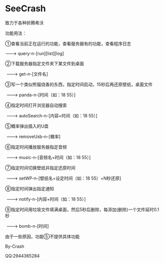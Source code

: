 # SeeCrash

致力于各种折腾希沃

功能用法：

①查看当前正在运行的功能，查看服务器有的功能，查看程序日志

---> query-n-[run][list][log]
 
②下载服务器指定文件夹下某文件到桌面

 ---> get-n-[文件名]
 
③写一个类似熊猫烧香的东西，指定时间启动，15秒后再还原壁纸，桌面文件

 ---> panda-n-[时间（如：18 55）]
 
④指定时间打开浏览器自动搜索

 ---> autoSearch-n-[内容+时间（如：18 55）]
 
⑤概率弹出插入的U盘

 ---> removeUsb-n-[概率]
 
⑥指定时间播放服务器指定音频

 ---> music-n-[音频名+时间（如：18 55）]
 
⑦指定时间切换壁纸并指定还原时间

 ---> setWP-n-[壁纸名+设定时间（如：18 55）+N秒还原]
 
⑧指定时间弹出指定通知

 ---> notify-n-[内容+时间（如：18 55）]
 
 ⑨指定时间用垃圾文件填满桌面，然后5秒后删除，每添加(删除)一个文件延时0.1秒
 
 ---> bomb-n-[时间]
 
 
 由于一些原因，功能⑤不提供具体功能
 
 
 
 
 
By-Crash

QQ:2944365284
